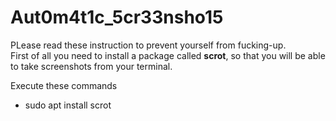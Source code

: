 # Aut0m4t1c_5cr33nsho15

PLease read these instruction to prevent yourself from fucking-up.<br>
First of all you need to install a package called **scrot**, so that you will be able to take screenshots from your terminal.<br>

Execute these commands
* sudo apt install scrot

